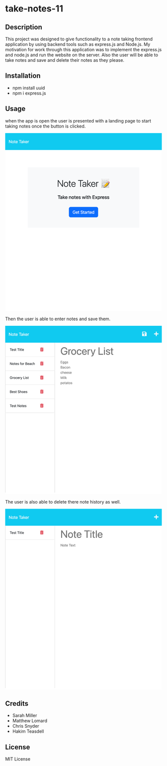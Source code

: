 # take-notes-11

## Description

This project was designed to give functionality to a note taking frontend application by using backend tools such as express.js and Node.js. My motivation for work through this application was to implement the express.js and node.js and run the website on the server. Also the user will be able to take notes and save and delete their notes as they please.

## Installation

- npm install uuid
- npm i express.js

## Usage

when the app is open the user is presented with a landing page to start taking notes once the button is clicked.

![Star Image](localhost_3000_.png)

Then the user is able to enter notes and save them.

![Notes Image](localhost_3000_notes%20(1).png)

The user is also able to delete there note history as well.

![Delete Images](localhost_3000_notes%20(2).png)


## Credits

- Sarah Miller
- Matthew Lomard
- Chris Snyder
- Hakim Teasdell


## License

MIT License


